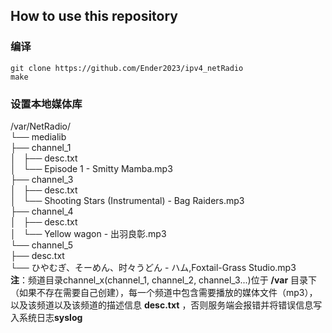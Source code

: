 ## How to use this repository
### 编译
```shell
git clone https://github.com/Ender2023/ipv4_netRadio
make
```
### 设置本地媒体库
/var/NetRadio/<br/>
└── medialib<br/>
    ├── channel_1<br/>
    │   ├── desc.txt<br/>
    │   └── Episode 1 - Smitty Mamba.mp3<br/>
    ├── channel_3<br/>
    │   ├── desc.txt<br/>
    │   └── Shooting Stars (Instrumental) - Bag Raiders.mp3<br/>
    ├── channel_4<br/>
    │   ├── desc.txt<br/>
    │   └── Yellow wagon - 出羽良彰.mp3<br/>
    └── channel_5<br/>
        ├── desc.txt<br/>
        └── ひやむぎ、そーめん、时々うどん - ハム,Foxtail-Grass Studio.mp3<br/>
**注**：频道目录channel_x(channel_1, channel_2, channel_3...)位于 **/var** 目录下（如果不存在需要自己创建），每一个频道中包含需要播放的媒体文件（mp3），以及该频道以及该频道的描述信息 **desc.txt** ，否则服务端会报错并将错误信息写入系统日志**syslog**
